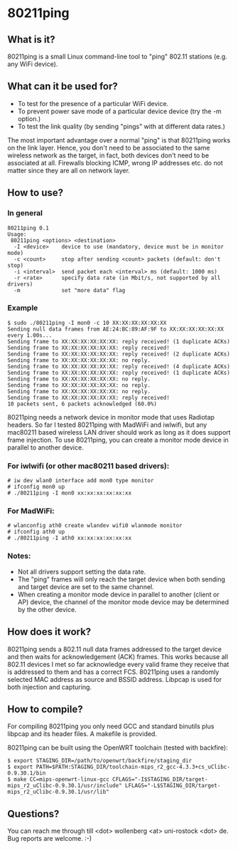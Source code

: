 80211ping
=========

What is it?
-----------

80211ping is a small Linux command-line tool to "ping" 802.11 stations (e.g. any WiFi device).


What can it be used for?
------------------------

* To test for the presence of a particular WiFi device.
* To prevent power save mode of a particular device device (try the -m option.)
* To test the link quality (by sending "pings" with at different data rates.)

The most important advantage over a normal "ping" is that 80211ping works on the link layer. Hence, you don't need to be associated to the same wireless network as the target, in fact, both devices don't need to be associated at all. Firewalls blocking ICMP, wrong IP addresses etc. do not matter since they are all on network layer.


How to use?
-----------

### In general
    80211ping 0.1
    Usage:
     80211ping <options> <destination>
      -I <device>    device to use (mandatory, device must be in monitor mode)
      -c <count>     stop after sending <count> packets (default: don't stop)
      -i <interval>  send packet each <interval> ms (default: 1000 ms)
      -r <rate>      specify data rate (in Mbit/s, not supported by all drivers)
      -m             set "more data" flag

### Example
    $ sudo ./80211ping -I mon0 -c 10 XX:XX:XX:XX:XX:XX
    Sending null data frames from AE:24:BC:89:AF:9F to XX:XX:XX:XX:XX:XX every 1.00s...
    Sending frame to XX:XX:XX:XX:XX:XX: reply received! (1 duplicate ACKs)
    Sending frame to XX:XX:XX:XX:XX:XX: reply received!
    Sending frame to XX:XX:XX:XX:XX:XX: reply received! (2 duplicate ACKs)
    Sending frame to XX:XX:XX:XX:XX:XX: no reply.
    Sending frame to XX:XX:XX:XX:XX:XX: reply received! (4 duplicate ACKs)
    Sending frame to XX:XX:XX:XX:XX:XX: reply received! (1 duplicate ACKs)
    Sending frame to XX:XX:XX:XX:XX:XX: no reply.
    Sending frame to XX:XX:XX:XX:XX:XX: no reply.
    Sending frame to XX:XX:XX:XX:XX:XX: no reply.
    Sending frame to XX:XX:XX:XX:XX:XX: reply received!
    10 packets sent, 6 packets acknowledged (60.0%)

80211ping needs a network device in monitor mode that uses Radiotap headers. So far I tested 80211ping with MadWiFi and iwlwifi, but any mac80211 based wireless LAN driver should work as long as it does support frame injection. To use 80211ping, you can create a monitor mode device in parallel to another device.

### For iwlwifi (or other mac80211 based drivers):
    # iw dev wlan0 interface add mon0 type monitor
    # ifconfig mon0 up
    # ./80211ping -I mon0 xx:xx:xx:xx:xx:xx

### For MadWiFi:
    # wlanconfig ath0 create wlandev wifi0 wlanmode monitor
    # ifconfig ath0 up
    # ./80211ping -I ath0 xx:xx:xx:xx:xx:xx

### Notes:
* Not all drivers support setting the data rate.
* The "ping" frames will only reach the target device when both sending and target device are set to the same channel.
* When creating a monitor mode device in parallel to another (client or AP) device, the channel of the monitor mode device may be determined by the other device.


How does it work?
-----------------

80211ping sends a 802.11 null data frames addressed to the target device and then waits for acknowledgement (ACK) frames. This works because all 802.11 devices I met so far acknowledge every valid frame they receive that is addressed to them and has a correct FCS. 80211ping uses a randomly selected MAC address as source and BSSID address. Libpcap is used for both injection and capturing.


How to compile?
---------------

For compiling 80211ping you only need GCC and standard binutils plus libpcap and its header files. A makefile is provided.

80211ping can be built using the OpenWRT toolchain (tested with backfire):

    $ export STAGING_DIR=/path/to/openwrt/backfire/staging_dir
    $ export PATH=$PATH:STAGING_DIR/toolchain-mips_r2_gcc-4.3.3+cs_uClibc-0.9.30.1/bin
    $ make CC=mips-openwrt-linux-gcc CFLAGS="-I$STAGING_DIR/target-mips_r2_uClibc-0.9.30.1/usr/include" LFLAGS="-L$STAGING_DIR/target-mips_r2_uClibc-0.9.30.1/usr/lib"


Questions?
----------

You can reach me through till &lt;dot&gt; wollenberg &lt;at&gt; uni-rostock &lt;dot&gt; de. Bug reports are welcome. :-)

